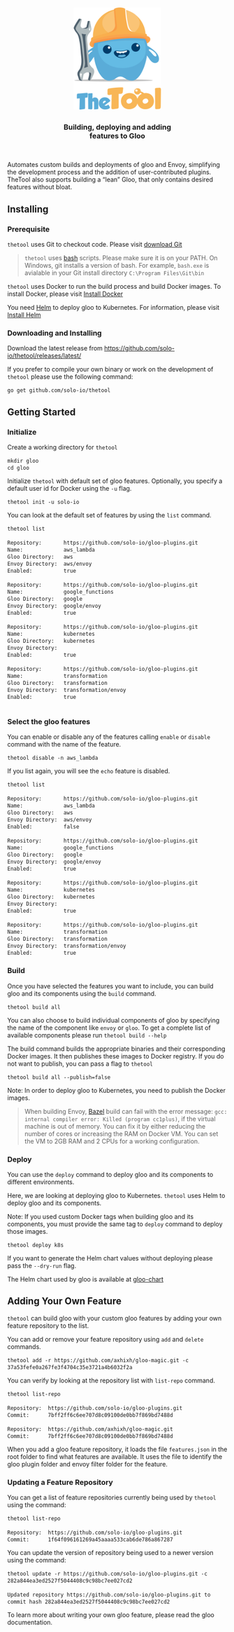 

<h1 align="center">
    <img src="theTool-01.png" alt="thetool" width="200" height="233">
  <br>
  </h1>


<h3 align="center">Building, deploying and adding <br> features to Gloo</h3>
<BR>
    
Automates custom builds and deployments of gloo and Envoy, simplifying the development process and the addition of user-contributed plugins. TheTool also supports building a “lean” Gloo, that only contains desired features without bloat.

## Installing
### Prerequisite
`thetool` uses Git to checkout code. Please visit [download Git](https://git-scm.com/downloads)

 > `thetool` uses [bash](https://www.gnu.org/software/bash/manual/html_node/What-is-Bash_003f.html) scripts. Please make sure it is on your PATH. On Windows, git installs a version of bash. For example, `bash.exe` is avialable in your Git install directory `C:\Program Files\Git\bin` 

`thetool` uses Docker to run the build process and build Docker images. To install Docker, please
visit [Install Docker](https://docs.docker.com/install/)

You need [Helm](https://helm.sh/) to deploy gloo to Kubernetes. For information, please visit
[Install Helm](https://docs.helm.sh/using_helm/#installing-helm)

### Downloading and Installing
Download the latest release from https://github.com/solo-io/thetool/releases/latest/

If you prefer to compile your own binary or work on the development of `thetool` please use the following command:

```
go get github.com/solo-io/thetool
``` 

## Getting Started
### Initialize
Create a working directory for `thetool`

```
mkdir gloo
cd gloo
```

Initialize `thetool` with default set of gloo features. Optionally, you specify a default user id for Docker
using the `-u` flag.

```
thetool init -u solo-io
```

You can look at the default set of features by using the `list` command.

```
thetool list

Repository:       https://github.com/solo-io/gloo-plugins.git
Name:             aws_lambda
Gloo Directory:   aws
Envoy Directory:  aws/envoy
Enabled:          true

Repository:       https://github.com/solo-io/gloo-plugins.git
Name:             google_functions
Gloo Directory:   google
Envoy Directory:  google/envoy
Enabled:          true

Repository:       https://github.com/solo-io/gloo-plugins.git
Name:             kubernetes
Gloo Directory:   kubernetes
Envoy Directory:  
Enabled:          true

Repository:       https://github.com/solo-io/gloo-plugins.git
Name:             transformation
Gloo Directory:   transformation
Envoy Directory:  transformation/envoy
Enabled:          true


```

### Select the gloo features
You can enable or disable any of the features calling `enable` or `disable` command with the name of the feature.

```
thetool disable -n aws_lambda
```

If you list again, you will see the `echo` feature is disabled.

```
thetool list

Repository:       https://github.com/solo-io/gloo-plugins.git
Name:             aws_lambda
Gloo Directory:   aws
Envoy Directory:  aws/envoy
Enabled:          false

Repository:       https://github.com/solo-io/gloo-plugins.git
Name:             google_functions
Gloo Directory:   google
Envoy Directory:  google/envoy
Enabled:          true

Repository:       https://github.com/solo-io/gloo-plugins.git
Name:             kubernetes
Gloo Directory:   kubernetes
Envoy Directory:  
Enabled:          true

Repository:       https://github.com/solo-io/gloo-plugins.git
Name:             transformation
Gloo Directory:   transformation
Envoy Directory:  transformation/envoy
Enabled:          true

```

### Build
Once you have selected the features you want to include, you can build gloo and its components using the `build` command.

```
thetool build all
```

You can also choose to build individual components of gloo by specifying the name of the component like `envoy` or `gloo`.
To get a complete list of available components please run `thetool build --help`

The build command builds the appropriate binaries and their corresponding Docker images. It then publishes these images to Docker registry. If you do not want to publish, you can pass a flag to `thetool`

```
thetool build all --publish=false
```

Note: In order to deploy gloo to Kubernetes, you need to publish the Docker images.

> When building Envoy, [Bazel](https://bazel.build) build can fail with the error message: `gcc: internal compiler error: Killed (program cc1plus)`, if the virtual machine is out of memory. You can fix it by either reducing the number of cores or increasing the RAM on Docker VM. You can set the VM to 2GB RAM and 2 CPUs for a working configuration.

### Deploy

You can use the `deploy` command to deploy gloo and its components to different environments.

Here, we are looking at deploying gloo to Kubernetes. `thetool` uses Helm to deploy gloo
and its components.

Note: If you used custom Docker tags when building gloo and its components, you must provide
the same tag to `deploy` command to deploy those images.

```
thetool deploy k8s
```

If you want to generate the Helm chart values without deploying please pass the `--dry-run` flag.

The Helm chart used by gloo is available at [gloo-chart](https://github.com/solo-io/gloo-chart)

## Adding Your Own Feature

`thetool` can build gloo with your custom gloo features by adding your own feature repository to the list.

You can add or remove your feature repository using `add` and `delete` commands.

```
thetool add -r https://github.com/axhixh/gloo-magic.git -c 37a53fefe0a267fe3f4704c35e3721a4b6032f2a
```

You can verify by looking at the repository list with `list-repo` command.

```
thetool list-repo

Repository:  https://github.com/solo-io/gloo-plugins.git
Commit:      7bff2ff6c6ee707d8c09100de0bb7f869bd7488d

Repository:  https://github.com/axhixh/gloo-magic.git
Commit:      7bff2ff6c6ee707d8c09100de0bb7f869bd7488d
```

When you add a gloo feature repository, it loads the file `features.json` in the root folder to
find what features are available. It uses the file to identify the gloo plugin folder and envoy
filter folder for the feature.

### Updating a Feature Repository
You can get a list of feature repositories currently being used by `thetool` using the command:

```
thetool list-repo

Repository:  https://github.com/solo-io/gloo-plugins.git
Commit:      1f64f096161269a45aaaa533cab6de786a867287
```

You can update the version of repository being used to a newer version using the command:

```
thetool update -r https://github.com/solo-io/gloo-plugins.git -c 282a844ea3ed2527f5044408c9c98bc7ee027cd2

Updated repository https://github.com/solo-io/gloo-plugins.git to commit hash 282a844ea3ed2527f5044408c9c98bc7ee027cd2
```


To learn more about writing your own gloo feature, please read the gloo documentation.

